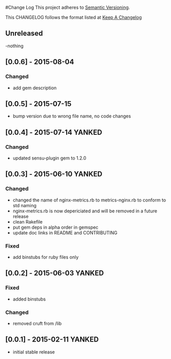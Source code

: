 #Change Log
This project adheres to [Semantic Versioning](http://semver.org/).

This CHANGELOG follows the format listed at [Keep A Changelog](http://keepachangelog.com/)

## Unreleased
-nothing

## [0.0.6] - 2015-08-04
### Changed
- add gem description

## [0.0.5] - 2015-07-15
- bump version due to wrong file name, no code changes


## [0.0.4] - 2015-07-14 **YANKED**
### Changed
- updated sensu-plugin gem to 1.2.0

## [0.0.3] - 2015-06-10 **YANKED**

### Changed
- changed the name of nginx-metrics.rb to metrics-nginx.rb to conform to std naming
- nginx-metrics.rb is now depericiated and will be removed in a future release
- clean Rakefile
- put gem deps in alpha order in gemspec
- update doc links in README and CONTRIBUTING

### Fixed
- add binstubs for ruby files only

## [0.0.2] - 2015-06-03 **YANKED**
### Fixed
- added binstubs

### Changed
- removed cruft from /lib

## [0.0.1] - 2015-02-11 **YANKED**
- initial stable release
